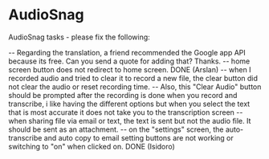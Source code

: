 AudioSnag
=========
AudioSnag tasks - please fix the following:

-- Regarding the translation, a friend recommended the Google app API because its free. Can you send a quote for adding that? Thanks. 
-- home screen button does not redirect to home screen. DONE (Arslan)
-- when I recorded audio and tried to clear it to record a new file, the clear button did not clear the audio or reset recording time. 
-- Also, this "Clear Audio" button should be prompted after the recording is done
when you record and transcribe, i like having the different options but when you select the text that is most accurate it does not take you to the transcription screen
-- when sharing file via email or text, the text is sent but not the audio file. It should be sent as an attachment. 
-- on the "settings" screen, the auto-transcribe and auto copy to email setting buttons are not working or switching to "on" when clicked on. DONE (Isidoro)
